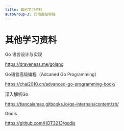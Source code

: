 ```yaml
---
title: 其他学习资料
autoGroup-3: 其他高级特性
---
```


# 其他学习资料

Go 语言设计与实现

https://draveness.me/golang

Go语言高级编程（Adcaned Go Programming）

https://chai2010.cn/advanced-go-programming-book/

深入解析Go

https://tiancaiamao.gitbooks.io/go-internals/content/zh/

Godis

https://github.com/HDT3213/godis
